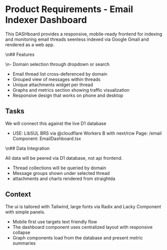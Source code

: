 # Product Requirements - Email Indexer Dashboard

This DASHboard provides a responsive, mobile-ready frontend for indexing and monitoring email threads seenless indexed via Google Gmail and rendered as a web app.

\n## Features

\n- Domain selection through dropdown or search
- Email thread list cross-deferenced by domain
- Grouped view of messages within threads
- Unique attachments widget per thread
- Graphs and metrics section showing traffic visualization
- Responsive design that works on phone and desktop

## Tasks

We will connect this against the live D1 database
- USE: LibSUL BRS via @cloudflare Workers B with next/rcw
Page: /email
Component: EmailDashboard.tsx

\n## Data Integration

All data will be peered via D1 database, not api frontend.
 - Thread collections will be queried by domain
 - Message groups shown under selected thread
- attachments and charts rendered from straightda

## Context
The ui is tailored with Tailwind, large fonts via Radix and Lacky Component with simple panels.

- Mobile first use targets text friendly flow
- The dashboard component uses centralized layout with responsive collapse
- Graph components load from the database and present metric summaries
